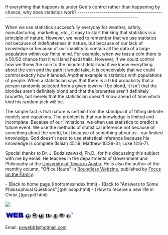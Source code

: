  <head> <title>(PVW) ... why does statistics work?</title> <meta content="IE=9" http-equiv="X-UA-Compatible"></meta> <link href="css/page_style.css" rel="stylesheet" type="text/css"></link> </head><body><div class="page_style"> If everything that happens is under God's control rather than happening by chance, why does statistics work?
------------------------------------------------------------------------------------------------------------

When we use statistics successfully everyday for weather, safety, manufacturing, marketing, etc., it easy to start thinking that statistics is a principle of nature. However, we need to remember that we use statistics not because of indefiniteness in nature, but because of our lack of knowledge or because of our inability to contain all the data of a large population within our finite mind. For example, when we toss a coin there is a 50/50 chance that it will land heads/tails. However, if we could control how we threw the coin to the minutest detail and if we knew everything about the coin and the path it would take, it is conceivable that we could control exactly how it landed. Another example is statistics with populations of people. When a statistician says that there is a 0.64 probability that a person randomly selected from a given town will be blond, it isn't that the blondes aren't definitely blond and that the brunettes aren't definitely brunette, but merely that the statistician doesn't know ahead of time which kind his random pick will be.

The simple fact is that nature is certain from the standpoint of fitting definite models and equations. The problem is that our knowledge is limited and incomplete. Because of our limitations, we often use statistics to predict a future event. We use the methods of statistical inference not because of something about the world, but because of something about us—our limited knowledge. God doesn't need to use statistical inference because his knowledge is complete (Isaiah 45:19; Matthew 10:29-31; Luke 12:6-7).

Special thanks to Dr. J. Budziszewski, Ph.D., for his discussing this subject with me by email. He teaches in the departments of Government and Philosophy at the [University of Texas in Austin](http://www.utexas.edu/). He is also the author of the monthly column, "Office Hours" in [Boundless Webzine](http://www.boundless.org/), published by [Focus on the Family](http://www.focusonthefamily.com/).

  </div>- [Back to home page.](noframesindex.html)
- [Back to "Answers to Some Philosophical Questions".](philosop.html)
- [How to receive a new life in Christ.](gospel.html)
 
![](http://counter.digits.com/wc/-d/4/pvwebb)

[![digits](images/wc-03.gif)](http://www.digits.com/)

Email: [pvwebb1@hotmail.com](mailto:pvwebb1@hotmail.com)

 